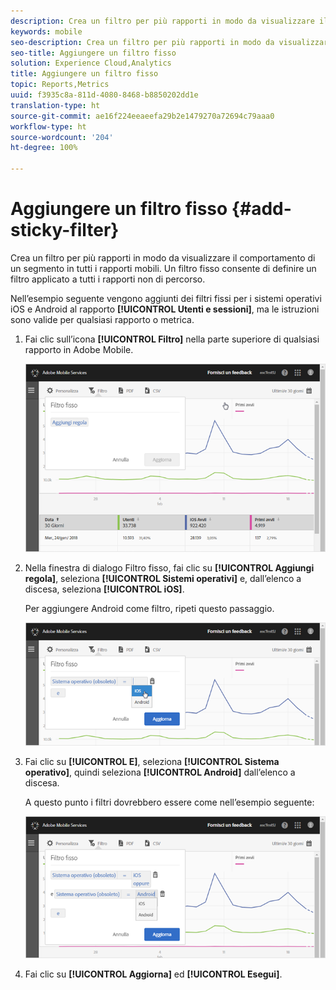 ```yaml
---
description: Crea un filtro per più rapporti in modo da visualizzare il comportamento di un segmento in tutti i rapporti mobili. Un filtro fisso consente di definire un filtro applicato a tutti i rapporti non di percorso.
keywords: mobile
seo-description: Crea un filtro per più rapporti in modo da visualizzare il comportamento di un segmento in tutti i rapporti mobili. Un filtro fisso consente di definire un filtro applicato a tutti i rapporti non di percorso.
seo-title: Aggiungere un filtro fisso
solution: Experience Cloud,Analytics
title: Aggiungere un filtro fisso
topic: Reports,Metrics
uuid: f3935c8a-811d-4080-8468-b8850202dd1e
translation-type: ht
source-git-commit: ae16f224eeaeefa29b2e1479270a72694c79aaa0
workflow-type: ht
source-wordcount: '204'
ht-degree: 100%

---
```



# Aggiungere un filtro fisso {#add-sticky-filter}

Crea un filtro per più rapporti in modo da visualizzare il comportamento di un segmento in tutti i rapporti mobili. Un filtro fisso consente di definire un filtro applicato a tutti i rapporti non di percorso.

Nell’esempio seguente vengono aggiunti dei filtri fissi per i sistemi operativi iOS e Android al rapporto **[!UICONTROL Utenti e sessioni]**, ma le istruzioni sono valide per qualsiasi rapporto o metrica.

1. Fai clic sull’icona **[!UICONTROL Filtro]** nella parte superiore di qualsiasi rapporto in Adobe Mobile.

   ![](assets/sticky-filters.png)

1. Nella finestra di dialogo Filtro fisso, fai clic su **[!UICONTROL Aggiungi regola]**, seleziona **[!UICONTROL Sistemi operativi]** e, dall’elenco a discesa, seleziona **[!UICONTROL iOS]**.

   Per aggiungere Android come filtro, ripeti questo passaggio.

   ![](assets/sticky2.png)

1. Fai clic su **[!UICONTROL E]**, seleziona **[!UICONTROL Sistema operativo]**, quindi seleziona **[!UICONTROL Android]** dall’elenco a discesa.

   A questo punto i filtri dovrebbero essere come nell’esempio seguente:

   ![](assets/sticky3.png)

1. Fai clic su **[!UICONTROL Aggiorna]** ed **[!UICONTROL Esegui]**.
